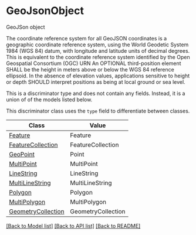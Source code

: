 # GeoJsonObject

GeoJSon object

The coordinate reference system for all GeoJSON coordinates is a
geographic coordinate reference system, using the World Geodetic System
1984 (WGS 84) datum, with longitude and latitude units of decimal
degrees.
This is equivalent to the coordinate reference system identified by the
Open Geospatial Consortium (OGC) URN
An OPTIONAL third-position element SHALL be the height in meters above
or below the WGS 84 reference ellipsoid.
In the absence of elevation values, applications sensitive to height or
depth SHOULD interpret positions as being at local ground or sea level.


This is a discriminator type and does not contain any fields. Instead, it is a union
of of the models listed below.

This discriminator class uses the `type` field to differentiate between classes.

| Class | Value
| ------------ | -------------
[Feature](Feature.md) | Feature
[FeatureCollection](FeatureCollection.md) | FeatureCollection
[GeoPoint](GeoPoint.md) | Point
[MultiPoint](MultiPoint.md) | MultiPoint
[LineString](LineString.md) | LineString
[MultiLineString](MultiLineString.md) | MultiLineString
[Polygon](Polygon.md) | Polygon
[MultiPolygon](MultiPolygon.md) | MultiPolygon
[GeometryCollection](GeometryCollection.md) | GeometryCollection


[[Back to Model list]](../../README.md#documentation-for-models) [[Back to API list]](../../README.md#documentation-for-api-endpoints) [[Back to README]](../../README.md)
